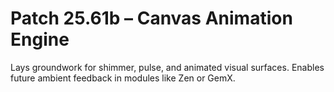 # Patch 25.61b – Canvas Animation Engine

Lays groundwork for shimmer, pulse, and animated visual surfaces. Enables future ambient feedback in modules like Zen or GemX.
